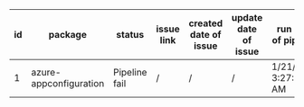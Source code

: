 
| id | package | status | issue link | created date of issue | update date of issue | run date of pipeline |
|----|---------|--------|------------|-----------------------|----------------------| ---------------------|
| 1 | azure-appconfiguration | Pipeline fail | / | / | / | 1/21/2025 3:27:03 AM |